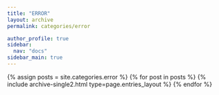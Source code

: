 ```yaml
---
title: "ERROR"
layout: archive
permalink: categories/error

author_profile: true
sidebar:
  nav: "docs"
sidebar_main: true
---
```


{% assign posts = site.categories.error %}
{% for post in posts %}
{% include archive-single2.html type=page.entries_layout %}
{% endfor %}
